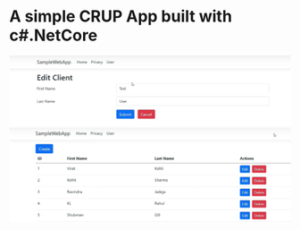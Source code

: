 # A simple CRUP App built with c#.NetCore

<img src="https://github.com/learn-c-sharp-dot-net/dot-net-crud-app/blob/main/Demo/Screenshot%202024-02-16%20222944.png" width="800">

<img src="https://github.com/learn-c-sharp-dot-net/dot-net-crud-app/blob/main/Demo/Screenshot%202024-02-16%20223014.png" width="800">



